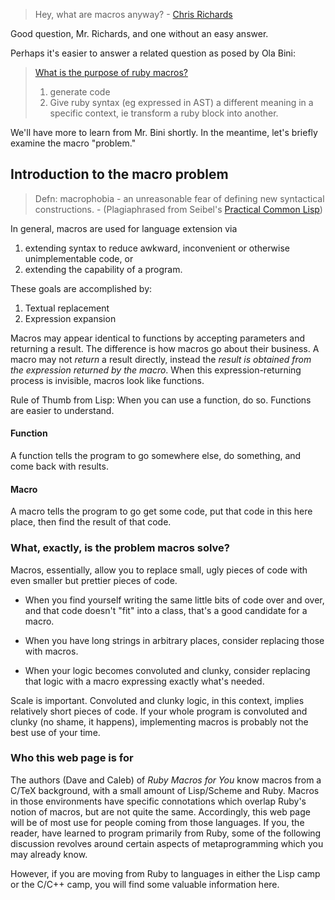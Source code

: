 

> Hey, what are macros anyway? - 
> <a href="http://ola-bini.blogspot.com/2006/09/three-ways-to-add-ruby-macros.html?showComment=1159199100000#c8031594432717641283">Chris Richards</a>


Good question, Mr. Richards, and one without an easy answer.

Perhaps it's easier to answer a related 
question as posed by Ola Bini:

> [What is the purpose of ruby macros?](http://ola-bini.blogspot.com/2006/09/three-ways-to-add-ruby-macros.html)
>
> 1. generate code
> 2. Give ruby syntax (eg expressed in AST) a different meaning in a specific context, ie transform a ruby block into another.

We'll have more to learn from Mr. Bini shortly. In the meantime, let's
briefly examine the macro "problem."

## Introduction to the macro problem

> Defn: macrophobia - an unreasonable fear of 
> defining new syntactical constructions. - 
> (Plagiaphrased from Seibel's 
> [Practical Common Lisp](http://www.gigamonkeys.com/book/macros-standard-control-constructs.html))


In general, macros are used for language extension via 

1. extending syntax to reduce awkward, inconvenient or otherwise unimplementable code, or 
2. extending the capability of a program.

These goals are accomplished by:

1. Textual replacement
2. Expression expansion


Macros may appear identical to functions 
by accepting parameters and returning a result.
The difference is how macros go about their business.
A macro may not *return* a result directly, instead
the *result is obtained from the expression returned
by the macro*. When this expression-returning 
process is invisible, macros look like functions.


Rule of Thumb from Lisp: When you can use
a function, do so. Functions are easier to 
understand.

#### Function

A function tells the program to go somewhere
else, do something, and come back with results.


#### Macro 

A macro tells the program to go get some code, 
put that code in this here place, then find 
the result of that code.


### What, exactly, is the problem macros solve?

Macros, essentially, allow you to replace small,
ugly pieces of code with even smaller but prettier
pieces of code.

* When you find yourself writing the same little
bits of code over and over, and that code doesn't
"fit" into a class, that's a good candidate for a 
macro.

* When you have long strings in arbitrary places, 
consider replacing those with macros.

* When your logic becomes convoluted and clunky, 
consider replacing that logic with a macro expressing
exactly what's needed. 


Scale is important. Convoluted and clunky logic, in this context,
implies relatively short pieces of code. If your whole program is
convoluted and clunky (no shame, it happens), implementing macros is
probably not the best use of your time.



### Who this web page is for

The authors (Dave and Caleb) of _Ruby Macros for You_
know macros from a C/TeX
background, with a small amount of Lisp/Scheme and Ruby.
Macros in those environments have specific connotations
which overlap Ruby's notion of macros, but are not
quite the same.  Accordingly, this web page will
be of most use for people coming from those languages.
If you, the reader, have learned to program primarily
from Ruby, some of the following discussion revolves
around certain aspects of metaprogramming which you
may already know.

However, if you are moving from Ruby to languages
in either the Lisp camp or the C/C++ camp, you will 
find some valuable information here.

